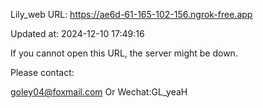 Lily_web URL: https://ae6d-61-165-102-156.ngrok-free.app

Updated at: 2024-12-10 17:49:16

If you cannot open this URL, the server might be down.

Please contact: 

goley04@foxmail.com Or Wechat:GL_yeaH